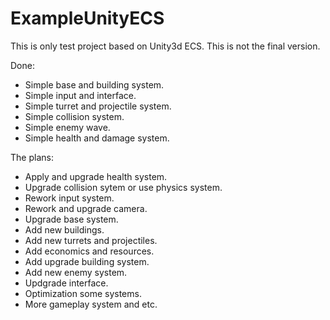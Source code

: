 # ExampleUnityECS

This is only test project based on Unity3d ECS.
This is not the final version.

Done:
- Simple base and building system.
- Simple input and interface.
- Simple turret and projectile system.
- Simple collision system.
- Simple enemy wave.
- Simple health and damage system.

The plans:
- Apply and upgrade health system.
- Upgrade collision sytem or use physics system.
- Rework input system.
- Rework and upgrade camera.
- Upgrade base system.
- Add new buildings.
- Add new turrets and projectiles.
- Add economics and resources.
- Add upgrade building system.
- Add new enemy system.
- Updgrade interface.
- Optimization some systems.
- More gameplay system and etc.
